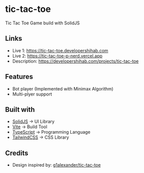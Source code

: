 # tic-tac-toe

Tic Tac Toe Game build with SolidJS

## Links

-   Live 1: https://tic-tac-toe.developershihab.com
-   Live 2: https://tic-tac-toe-p-nerd.vercel.app
-   Description: https://developershihab.com/projects/tic-tac-toe

## Features

-   Bot player (Implemented with Minimax Algorithm)
-   Multi-plyer support

## Built with

-   [SolidJS](https://www.solidjs.com) -> UI Library
-   [Vite](https://vitejs.dev) -> Build Tool
-   [TypeScript](https://www.typescriptlang.org) -> Programming Language
-   [TailwindCSS](https://tailwindcss.com) -> CSS Library

## Credits

-   Design inspired by: [g1alexander/tic-tac-toe](https://github.com/g1alexander/tic-tac-toe)
